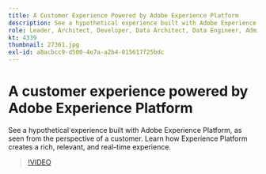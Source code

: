 ```yaml
---
title: A Customer Experience Powered by Adobe Experience Platform
description: See a hypothetical experience built with Adobe Experience Platform, as seen from the perspective of a customer. Learn how Experience Platform creates a rich, relevant, and real-time experience.
role: Leader, Architect, Developer, Data Architect, Data Engineer, Admin, User
kt: 4339
thumbnail: 27361.jpg
exl-id: a8acbcc9-d500-4e7a-a2b4-015617f25bdc
---
```

# A customer experience powered by Adobe Experience Platform

See a hypothetical experience built with Adobe Experience Platform, as seen from the perspective of a customer. Learn how Experience Platform creates a rich, relevant, and real-time experience.

>[!VIDEO](https://video.tv.adobe.com/v/27361?quality=12&learn=on)

